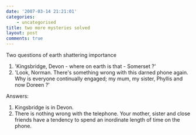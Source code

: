 ```yaml
---
date: '2007-03-14 21:21:01'
categories:
    - uncategorised
title: two more mysteries solved
layout: post
comments: true
---
```

Two questions of earth shattering importance

1.  'Kingsbridge, Devon - where on earth is that - Somerset ?'
2.  'Look, Norman. There's something wrong with this darned phone again.
    Why is everyone continually engaged; my mum, my sister, Phyllis and
    now Doreen ?'

Answers:

1.  Kingsbridge is in Devon.
2.  There is nothing wrong with the telephone. Your mother, sister and
    close friends have a tendency to spend an inordinate length of time
    on the phone.

